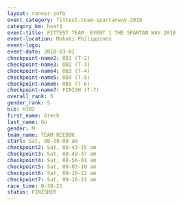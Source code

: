 ```yaml
---
layout: runner-info 
event_category: fittest-team-spartanway-2018 
category_km: heat1 
event-title: FITTEST TEAM  EVENT 1 THE SPARTAN WAY 2018 
event-location: Makati Philippines 
event-logo: 
event-date: 2018-03-01 
checkpoint-name2: OB1 (T-2) 
checkpoint-name3: OB2 (T-3) 
checkpoint-name4: OB3 (T-4) 
checkpoint-name5: OB4 (T-5) 
checkpoint-name6: OB5 (T-6) 
checkpoint-name7: FINISH (T-7) 
overall_rank: 5
gender_rank: 5
bib: H102
first_name: Grech
last_name: Go
gender: M
team_name: TEAM REEBOK
start: Sat, 08-38-00 am
checkpoint2: Sat, 08-43-15 am
checkpoint3: Sat, 08-49-37 am
checkpoint4: Sat, 08-56-01 am
checkpoint5: Sat, 09-03-10 am
checkpoint6: Sat, 09-10-22 am
checkpoint7: Sat, 09-16-21 am
race_time: 0-38-21
status: FINISHER
---
```

